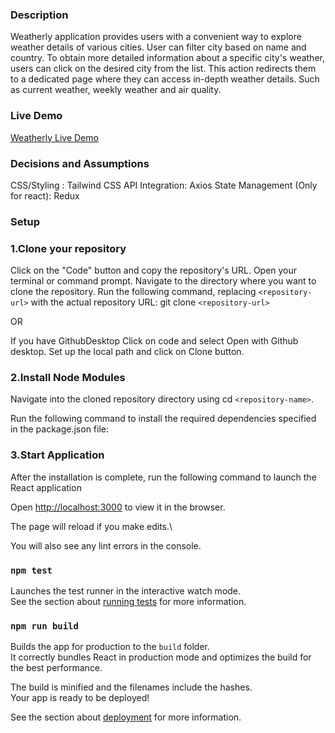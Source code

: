 ### Description

Weatherly application provides users with a convenient way to explore weather details of various cities.
User can filter city based on name and country.
To obtain more detailed information about a specific city's weather, users can click on the desired city from the list.
This action redirects them to a dedicated page where they can access in-depth weather details. Such as current weather, weekly weather and air quality.

### Live Demo

[Weatherly Live Demo](https://weather-dashboard-alpha.vercel.app/)

### Decisions and Assumptions

CSS/Styling : Tailwind CSS
API Integration: Axios
State Management (Only for react): Redux

### Setup

### 1.Clone your repository

Click on the "Code" button and copy the repository's URL.
Open your terminal or command prompt.
Navigate to the directory where you want to clone the repository.
Run the following command, replacing `<repository-url>` with the actual repository URL:
git clone `<repository-url>`

OR

If you have GithubDesktop
Click on code and select Open with Github desktop.
Set up the local path and click on Clone button.

### 2.Install Node Modules

Navigate into the cloned repository directory using cd `<repository-name>`.

Run the following command to install the required dependencies specified in the package.json file:

### 3.Start Application

After the installation is complete, run the following command to launch the React application

Open [http://localhost:3000](http://localhost:3000) to view it in the browser.

The page will reload if you make edits.\

You will also see any lint errors in the console.

### `npm test`

Launches the test runner in the interactive watch mode.\
See the section about [running tests](https://facebook.github.io/create-react-app/docs/running-tests) for more information.

### `npm run build`

Builds the app for production to the `build` folder.\
It correctly bundles React in production mode and optimizes the build for the best performance.

The build is minified and the filenames include the hashes.\
Your app is ready to be deployed!

See the section about [deployment](https://facebook.github.io/create-react-app/docs/deployment) for more information.
